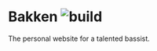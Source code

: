 # Bakken ![build](https://api.travis-ci.org/dadleyy/bakken.svg)




The personal website for a talented bassist.